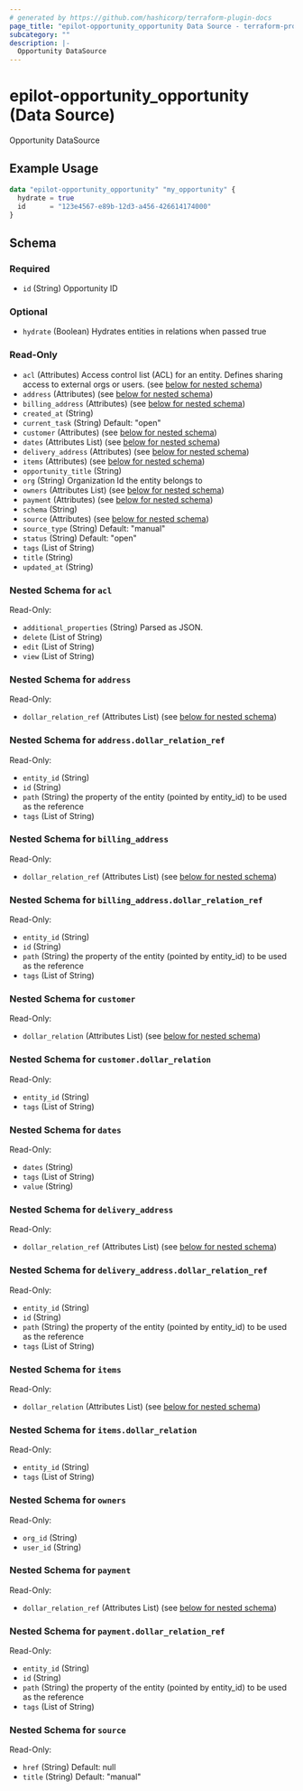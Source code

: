 ```yaml
---
# generated by https://github.com/hashicorp/terraform-plugin-docs
page_title: "epilot-opportunity_opportunity Data Source - terraform-provider-epilot-opportunity"
subcategory: ""
description: |-
  Opportunity DataSource
---
```


# epilot-opportunity_opportunity (Data Source)

Opportunity DataSource

## Example Usage

```terraform
data "epilot-opportunity_opportunity" "my_opportunity" {
  hydrate = true
  id      = "123e4567-e89b-12d3-a456-426614174000"
}
```

<!-- schema generated by tfplugindocs -->
## Schema

### Required

- `id` (String) Opportunity ID

### Optional

- `hydrate` (Boolean) Hydrates entities in relations when passed true

### Read-Only

- `acl` (Attributes) Access control list (ACL) for an entity. Defines sharing access to external orgs or users. (see [below for nested schema](#nestedatt--acl))
- `address` (Attributes) (see [below for nested schema](#nestedatt--address))
- `billing_address` (Attributes) (see [below for nested schema](#nestedatt--billing_address))
- `created_at` (String)
- `current_task` (String) Default: "open"
- `customer` (Attributes) (see [below for nested schema](#nestedatt--customer))
- `dates` (Attributes List) (see [below for nested schema](#nestedatt--dates))
- `delivery_address` (Attributes) (see [below for nested schema](#nestedatt--delivery_address))
- `items` (Attributes) (see [below for nested schema](#nestedatt--items))
- `opportunity_title` (String)
- `org` (String) Organization Id the entity belongs to
- `owners` (Attributes List) (see [below for nested schema](#nestedatt--owners))
- `payment` (Attributes) (see [below for nested schema](#nestedatt--payment))
- `schema` (String)
- `source` (Attributes) (see [below for nested schema](#nestedatt--source))
- `source_type` (String) Default: "manual"
- `status` (String) Default: "open"
- `tags` (List of String)
- `title` (String)
- `updated_at` (String)

<a id="nestedatt--acl"></a>
### Nested Schema for `acl`

Read-Only:

- `additional_properties` (String) Parsed as JSON.
- `delete` (List of String)
- `edit` (List of String)
- `view` (List of String)


<a id="nestedatt--address"></a>
### Nested Schema for `address`

Read-Only:

- `dollar_relation_ref` (Attributes List) (see [below for nested schema](#nestedatt--address--dollar_relation_ref))

<a id="nestedatt--address--dollar_relation_ref"></a>
### Nested Schema for `address.dollar_relation_ref`

Read-Only:

- `entity_id` (String)
- `id` (String)
- `path` (String) the property of the entity (pointed by entity_id) to be used as the reference
- `tags` (List of String)



<a id="nestedatt--billing_address"></a>
### Nested Schema for `billing_address`

Read-Only:

- `dollar_relation_ref` (Attributes List) (see [below for nested schema](#nestedatt--billing_address--dollar_relation_ref))

<a id="nestedatt--billing_address--dollar_relation_ref"></a>
### Nested Schema for `billing_address.dollar_relation_ref`

Read-Only:

- `entity_id` (String)
- `id` (String)
- `path` (String) the property of the entity (pointed by entity_id) to be used as the reference
- `tags` (List of String)



<a id="nestedatt--customer"></a>
### Nested Schema for `customer`

Read-Only:

- `dollar_relation` (Attributes List) (see [below for nested schema](#nestedatt--customer--dollar_relation))

<a id="nestedatt--customer--dollar_relation"></a>
### Nested Schema for `customer.dollar_relation`

Read-Only:

- `entity_id` (String)
- `tags` (List of String)



<a id="nestedatt--dates"></a>
### Nested Schema for `dates`

Read-Only:

- `dates` (String)
- `tags` (List of String)
- `value` (String)


<a id="nestedatt--delivery_address"></a>
### Nested Schema for `delivery_address`

Read-Only:

- `dollar_relation_ref` (Attributes List) (see [below for nested schema](#nestedatt--delivery_address--dollar_relation_ref))

<a id="nestedatt--delivery_address--dollar_relation_ref"></a>
### Nested Schema for `delivery_address.dollar_relation_ref`

Read-Only:

- `entity_id` (String)
- `id` (String)
- `path` (String) the property of the entity (pointed by entity_id) to be used as the reference
- `tags` (List of String)



<a id="nestedatt--items"></a>
### Nested Schema for `items`

Read-Only:

- `dollar_relation` (Attributes List) (see [below for nested schema](#nestedatt--items--dollar_relation))

<a id="nestedatt--items--dollar_relation"></a>
### Nested Schema for `items.dollar_relation`

Read-Only:

- `entity_id` (String)
- `tags` (List of String)



<a id="nestedatt--owners"></a>
### Nested Schema for `owners`

Read-Only:

- `org_id` (String)
- `user_id` (String)


<a id="nestedatt--payment"></a>
### Nested Schema for `payment`

Read-Only:

- `dollar_relation_ref` (Attributes List) (see [below for nested schema](#nestedatt--payment--dollar_relation_ref))

<a id="nestedatt--payment--dollar_relation_ref"></a>
### Nested Schema for `payment.dollar_relation_ref`

Read-Only:

- `entity_id` (String)
- `id` (String)
- `path` (String) the property of the entity (pointed by entity_id) to be used as the reference
- `tags` (List of String)



<a id="nestedatt--source"></a>
### Nested Schema for `source`

Read-Only:

- `href` (String) Default: null
- `title` (String) Default: "manual"


